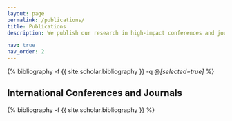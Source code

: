 ```yaml
---
layout: page
permalink: /publications/
title: Publications
description: We publish our research in high-impact conferences and journals within the field of Computer Science. We have collaborated top IT tech companies such as AWS AI Labs, Google Research, and NAVER AI Lab. <br>As of now, we published more than 40 CS top confernces in various domains, including NLP (EMNLP), CV (ICCV, CVPR), ML (NeurIPS, ICLR, ICML, AAAI), DM (KDD, CIKM, ICDM, WWW, SIGMOD). <br><br>Asterisk (*) denotes corresponding authors.

nav: true
nav_order: 2
---
```


<!-- _pages/publications.md -->

<div class="publications">

{% bibliography -f {{ site.scholar.bibliography }} -q @*[selected=true]* %}

</div>

<h2>International Conferences and Journals</h2>

<div class="publications">

{% bibliography -f {{ site.scholar.bibliography }} %}

</div>
